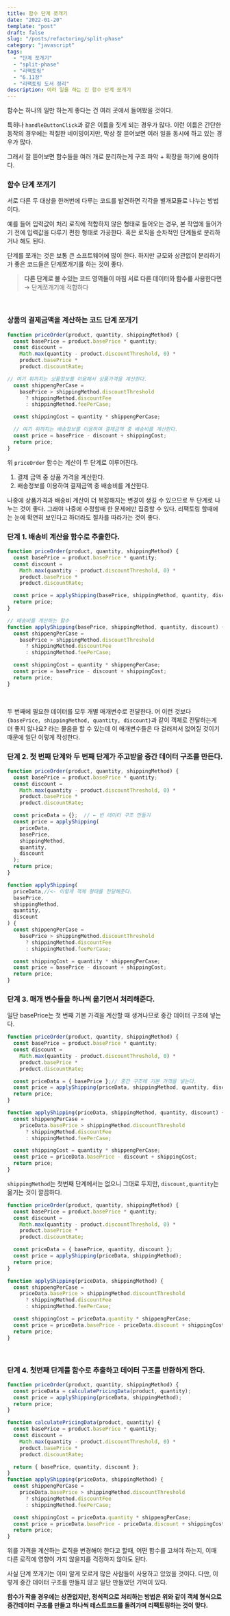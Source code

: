 ```yaml
---
title: 함수 단계 쪼개기
date: "2022-01-20"
template: "post"
draft: false
slug: "/posts/refactoring/split-phase"
category: "javascript"
tags:
  - "단계 쪼개기"
  - "split-phase"
  - "리팩토링"
  - "6.11장"
  - "리팩토링 도서 정리"
description: 여러 일을 하는 긴 함수 단계 쪼개기
---
```


함수는 하나의 일만 하는게 좋다는 건 여러 곳에서 들어봤을 것이다. 

특히나 `handleButtonClick`과 같은 이름을 짓게 되는 경우가 많다. 이런 이름은 간단한 동작의 경우에는 적절한 네이밍이지만, 막상 잘 뜯어보면 여러 일을 동시에 하고 있는 경우가 많다.

그래서 잘 뜯어보면 함수들을 여러 개로 분리하는게 구조 파악 + 확장을 하기에 용이하다. 

### 함수 단계 쪼개기

서로 다른 두 대상을 한꺼번에 다루는 코드를 발견하면 각각을 별개모듈로 나누는 방법이다.

예를 들어 입력값이 처리 로직에 적합하지 않은 형태로 들어오는 경우, 본 작업에 들어가기 전에 입력값을 다루기 편한 형태로 가공한다. 혹은 로직을 순차적인 단계들로 분리하거나 해도 된다. 

단계를 쪼개는 것은 보통 큰 소프트웨어에 많이 한다. 하지만 규모와 상관없이 분리하기가 좋은 코드들은 단계쪼개기를 하는 것이 좋다.

> **다른 단계로 볼 수있는 코드 영역들이 마침 서로 다른 데이터와 함수를 사용한다면**
→ 단계쪼개기에 적합하다

<br>

### 상품의 결제금액을 계산하는 코드 단계 쪼개기

```typescript
function priceOrder(product, quantity, shippingMethod) {
  const basePrice = product.basePrice * quantity;
  const discount =
    Math.max(quantity - product.discountThreshold, 0) *
    product.basePrice *
    product.discountRate;

// 여기 위까지는 상품정보를 이용해서 상품가격을 계산한다.
  const shippengPerCase =
    basePrice > shippingMethod.discountThreshold
      ? shippingMethod.discountFee
      : shippingMethod.feePerCase;

  const shippingCost = quantity * shippengPerCase;

  // 여기 위까지는 배송정보를 이용하여 결제금액 중 배송비를 계산한다.
  const price = basePrice - discount + shippingCost;
  return price;
}

```

위 `priceOrder` 함수는  계산이 두 단계로 이루어진다.
1. 결제 금액 중 상품 가격을 계산한다.
2. 배송정보를 이용하여 결제금액 중 배송비를 계산한다.

나중에 상품가격과 배송비 계산이 더 복잡해지는 변경이 생길 수 있으므로 두 단계로 나누는 것이 좋다. 그래야 나중에 수정할때 한 문제에만 집중할 수 있다.
리팩토링 할때에는 눈에 확연히 보인다고 하더라도 절차를 따라가는 것이 좋다.

### 단계 1. 배송비 계산을 함수로 추출한다.

```js
function priceOrder(product, quantity, shippingMethod) {
  const basePrice = product.basePrice * quantity;
  const discount =
    Math.max(quantity - product.discountThreshold, 0) *
    product.basePrice *
    product.discountRate;

  const price = applyShipping(basePrice, shippingMethod, quantity, discount); //일단 이렇게 모두 개별 매개변수로 전달한다.
  return price;
}

// 배송비를 계산하는 함수
function applyShipping(basePrice, shippingMethod, quantity, discount) {
  const shippengPerCase =
    basePrice > shippingMethod.discountThreshold
      ? shippingMethod.discountFee
      : shippingMethod.feePerCase;

  const shippingCost = quantity * shippengPerCase;
  const price = basePrice - discount + shippingCost;
  return price;
}
```
<br>

두 번째에 필요한 데이터를 모두 개별 매개변수로 전달한다. 어 이런 것보다 `{basePrice, shippingMethod, quantity, discount}`과 같이 객체로 전달하는게 더 좋지 않나요? 라는 물음을 할 수 있는데
이 매개변수들은 다 걸러져서 없어질 것이기 때문에 일단 이렇게 작성한다.


### 단계 2. 첫 번째 단계와 두 번째 단계가 주고받을 중간 데이터 구조를 만든다.

```js
function priceOrder(product, quantity, shippingMethod) {
  const basePrice = product.basePrice * quantity;
  const discount =
    Math.max(quantity - product.discountThreshold, 0) *
    product.basePrice *
    product.discountRate;

  const priceData = {};  // ← 빈 데이터 구조 만들기
  const price = applyShipping(
    priceData,
    basePrice,
    shippingMethod,
    quantity,
    discount
  );
  return price;
}

function applyShipping(
  priceData,//<- 이렇게 객체 형태를 전달해준다. 
  basePrice,
  shippingMethod,
  quantity,
  discount
) {
  const shippengPerCase =
    basePrice > shippingMethod.discountThreshold
      ? shippingMethod.discountFee
      : shippingMethod.feePerCase;

  const shippingCost = quantity * shippengPerCase;
  const price = basePrice - discount + shippingCost;
  return price;
}
```

### 단계 3. 매개 변수들을 하나씩 옮기면서 처리해준다.

일단 basePrice는 첫 번째 기본 가격을 계산할 때 생겨나므로 중간 데이터 구조에 넣는다.


```js
function priceOrder(product, quantity, shippingMethod) {
  const basePrice = product.basePrice * quantity;
  const discount =
    Math.max(quantity - product.discountThreshold, 0) *
    product.basePrice *
    product.discountRate;

  const priceData = { basePrice };// 중간 구조에 기본 가격을 넣는다.
  const price = applyShipping(priceData, shippingMethod, quantity, discount);
  return price;
}

function applyShipping(priceData, shippingMethod, quantity, discount) { // basePrice는 없앤다.
  const shippengPerCase =
    priceData.basePrice > shippingMethod.discountThreshold
      ? shippingMethod.discountFee
      : shippingMethod.feePerCase;

  const shippingCost = quantity * shippengPerCase;
  const price = priceData.basePrice - discount + shippingCost;
  return price;
}

```

`shippingMethod`는 첫번째 단계에서는 없으니 그대로 두지만, `discount,quantity`는 옮기는 것이 깔끔하다. 

```js
function priceOrder(product, quantity, shippingMethod) {
  const basePrice = product.basePrice * quantity;
  const discount =
    Math.max(quantity - product.discountThreshold, 0) *
    product.basePrice *
    product.discountRate;

  const priceData = { basePrice, quantity, discount };
  const price = applyShipping(priceData, shippingMethod);
  return price;
}

function applyShipping(priceData, shippingMethod) {
  const shippengPerCase =
    priceData.basePrice > shippingMethod.discountThreshold
      ? shippingMethod.discountFee
      : shippingMethod.feePerCase;

  const shippingCost = priceData.quantity * shippengPerCase;
  const price = priceData.basePrice - priceData.discount + shippingCost;
  return price;
}
```
<br>


### 단계 4. 첫번째 단계를 함수로 추출하고 데이터 구조를 반환하게 한다.

```js
function priceOrder(product, quantity, shippingMethod) {
  const priceData = calculatePricingData(product, quantity);
  const price = applyShipping(priceData, shippingMethod);
  return price;
}

function calculatePricingData(product, quantity) {
  const basePrice = product.basePrice * quantity;
  const discount =
    Math.max(quantity - product.discountThreshold, 0) *
    product.basePrice *
    product.discountRate;

  return { basePrice, quantity, discount };
}
function applyShipping(priceData, shippingMethod) {
  const shippengPerCase =
    priceData.basePrice > shippingMethod.discountThreshold
      ? shippingMethod.discountFee
      : shippingMethod.feePerCase;

  const shippingCost = priceData.quantity * shippengPerCase;
  const price = priceData.basePrice - priceData.discount + shippingCost;
  return price;
}
```


위를 가격을 계산하는 로직을 변경해야 한다고 할때, 어떤 함수를 고쳐야 하는지, 이때 다른 로직에 영향이 가지 않을지를 걱정하지 않아도 된다.

사실 단계 쪼개기는 이미 알게 모르게 많은 사람들이 사용하고 있었을 것이다. 다만, 이렇게 중간 데이터 구조를 만들지 않고 일단 만들었던 기억이 있다.

**함수가 작을 경우에는 상관없지만, 정석적으로 처리하는 방법은 위와 같이 객체 형식으로 중간데이터 구조를 만들고 하나씩 테스트코드를 돌려가며 리팩토링하는 것이 맞다.**